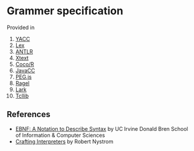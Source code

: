 # Grammer specification

Provided in 

1. [YACC](https://silcnitc.github.io/yacc.html)
2. [Lex](https://wycwiki.readthedocs.io/en/latest/_static/compilers/lex.html)
3. [ANTLR](https://www.antlr.org/)
4. [Xtext](https://eclipse.dev/Xtext/)
5. [Coco/R](https://ssw.jku.at/Research/Projects/Coco/)
6. [JavaCC](https://javacc.github.io/javacc/)
7. [PEG.js](https://github.com/pegjs/pegjs)
8. [Ragel](http://www.colm.net/open-source/ragel/)
9. [Lark](https://github.com/lark-parser/lark)
10. [Tcllib](https://core.tcl-lang.org/tcllib/doc/tcllib-1-18/embedded/www/tcllib/files/apps/pt.html)

## References

* [EBNF: A Notation to Describe Syntax](https://ics.uci.edu/~pattis/ICS-33/lectures/ebnf.pdf) by UC Irvine Donald Bren School of Information & Computer Sciences
* [Crafting Interpreters](https://craftinginterpreters.com/) by Robert Nystrom
